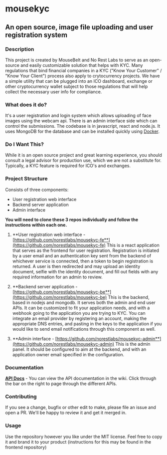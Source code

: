 # mousekyc
## An open source, image file uploading and user registration system

### Description
This project is created by MouseBelt and No Rest Labs to serve as an open-source and easily customizable solution that helps with KYC. Many regulations that bind financial companies in a KYC ("Know Your Customer" / "Know Your Client") process also apply to crytocurrency projects. We have a simple utility that can be plugged into an ICO dashboard, exchange or other cryptocurrency wallet subject to those regulations that will help collect the necessary user info for compliance.

### What does it do?
It's a user registration and login system which allows uploading of face images using the webcam api. There is an admin interface side which can control the submissions. The codebase is in javascript, react and node.js. It uses MongoDB for the database and can be installed quickly using [Docker](https://docker.com/).


### Do I Want This?

While it is an open source project and great learning experience, you should consult a legal advisor for production use, which we are not a substitute for. Typically, a KYC feature is required for ICO's and exchanges.

### Project Structure

Consists of three components:
* User registration web interface
* Backend server application
* Admin interface


**You will need to clone these 3 repos individually and follow the instructions within each one.**

1. **User registration web interface -
[https://github.com/norestlabs/mousekyc-fe**](https://github.com/norestlabs/mousekyc-fe)   This is a react application that serves as the frontend for user registration. Registration is initiated by a user email and an authentication key sent from the backend of whichever service is connected, then a token to begin registration is returned. A user is then redirected and may upload an identity document, selfie with the identity document, and fill out fields with any required information for an admin to review.

2. **Backend server application -
[https://github.com/norestlabs/mousekyc-be**](https://github.com/norestlabs/mousekyc-be)   This is the backend, based in nodejs and mongodb. It serves both the admin and end user APIs. It can be customized to fit your application needs, and with a webhook going to the application you are trying to KYC. You can integrate an email provider by registering an account, making the appropriate DNS entries, and pasting in the keys to the application if you would like to send email notifications through this component as well.

3. **Admin interface -
[https://github.com/norestlabs/mousekyc-admin**](https://github.com/norestlabs/mousekyc-admin)  This is the admin panel. It should be configured to aim at the backend, and with an application owner email specified in the configuration.

### Documentation

[**API Docs**](https://github.com/norestlabs/mousekyc-be/wiki) - You can view the API documentation in the wiki. Click through the bar on the right to page through the different APIs.

### Contributing

If you see a change, bugfix or other edit to make, please file an issue and open a PR. We'll be happy to review it and get it merged in.

### Usage

Use the repository however you like under the MIT license. Feel free to copy it and brand it to your product (instructions for this may be found in the frontend repository)
